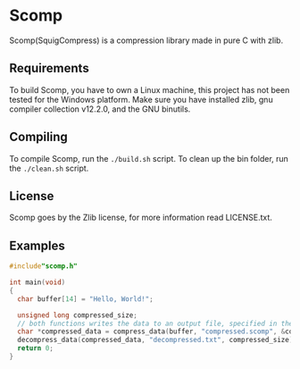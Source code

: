 # Scomp
Scomp(SquigCompress) is a compression library made in pure C with zlib.

## Requirements
To build Scomp, you have to own a Linux machine, this project has not been tested for the Windows platform. Make sure you have installed zlib, gnu compiler collection v12.2.0, and the GNU binutils.

## Compiling
To compile Scomp, run the ``./build.sh`` script. To clean up the bin folder, run the ``./clean.sh`` script.

## License
Scomp goes by the Zlib license, for more information read LICENSE.txt.

## Examples
```c
#include"scomp.h"

int main(void)
{
  char buffer[14] = "Hello, World!";

  unsigned long compressed_size;
  // both functions writes the data to an output file, specified in the out_file argument.
  char *compressed_data = compress_data(buffer, "compressed.scomp", &compressed_size);
  decompress_data(compressed_data, "decompressed.txt", compressed_size);
  return 0;
}
```
